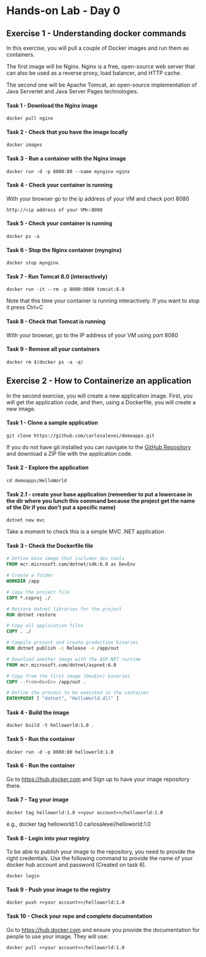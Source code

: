 # Hands-on Lab - Day 0 
## Exercise 1 - Understanding docker commands

In this exercise, you will pull a couple of Docker images and run them as containers.

The first image will be Nginx. Nginx is a free, open-source web server that can also be used as a reverse proxy, load balancer, and HTTP cache.

The second one will be Apache Tomcat, an open-source implementation of  Java Serverlet and Java Server Pages technologies. 

#### Task 1 - Download the Nginx image 
```
docker pull nginx
```
#### Task 2 - Check that you have the image locally
```
docker images
```
#### Task 3 - Run a container with the Nginx image
```
docker run -d -p 8080:80 --name mynginx nginx
```
#### Task 4 - Check your container is running
With your browser go to the ip address of your VM and check port 8080
```
http://<ip address of your VM>:8080
```

#### Task 5 - Check your container is running
```
docker ps -a
```
#### Task 6 - Stop the Nginx container (mynginx)
```
docker stop mynginx
```

#### Task 7 - Run Tomcat 8.0 (interactively)
```
docker run -it --rm -p 8080:8080 tomcat:8.0
```
Note that this time your container is running interactively. If you want to stop it press Ctrl+C

#### Task 8 - Check that Tomcat is running 
With your browser, go to the IP address of your VM using port 8080

#### Task 9 - Remove all your containers 
```
docker rm $(docker ps -a -q)
```
## Exercise 2 - How to Containerize an application

In the second exercise, you will create a new application image. First, you will get the application code, and then, using a Dockerfile, you will create a new image.  

#### Task 1 - Clone a sample application
```
git clone https://github.com/carlosalexei/demoapps.git
```
If you do not have git installed you can navigate to the [GitHub Repository](https://github.com/carlosalexei/demoapps) and download a ZIP file with the application code. 

#### Task 2 - Explore the application 
```
cd demoapps/HelloWorld
```
#### Task 2.1 - create your base application (remember to put a lowercase in the dir where you lunch this command because the project get the name of the Dir if you don't put a specific name) 
```
dotnet new mvc
```
Take a moment to check this is a simple MVC .NET application
#### Task 3 - Check the Dockerfile file
```Dockerfile
# Define base image that includes dev tools
FROM mcr.microsoft.com/dotnet/sdk:6.0 as DevEnv

# Create a folder
WORKDIR /app

# Copy the project file
COPY *.csproj ./

# Restore dotnet libraries for the project
RUN dotnet restore

# Copy all application files
COPY . ./

# Compile project and create production binaries
RUN dotnet publish -c Release -o /app/out

# Download another image with the ASP.NET runtime
FROM mcr.microsoft.com/dotnet/aspnet:6.0

# Copy from the first image (DevEnv) binaries
COPY --from=DevEnv /app/out .

# Define the process to be executed in the container
ENTRYPOINT [ "dotnet", "HelloWorld.dll" ]
```

#### Task 4 - Build the image
```
docker build -t helloworld:1.0 .
```


#### Task 5 - Run the container
```
docker run -d -p 8080:80 helloworld:1.0
```
#### Task 6 - Run the container
Go to https://hub.docker.com and Sign up to have your image repository there.


#### Task 7 - Tag your image 
```
docker tag helloworld:1.0 <<your account>>/helloworld:1.0
```
e.g., docker tag helloworld:1.0 carlosalexei/helloworld:1.0

#### Task 8 - Login into your registry
To be able to publish your image to the repository, you need to provide the right credentials. Use the following command to provide the name of your docker hub account and password (Created on task 6).
```
docker login
```

#### Task 9 - Push your image to the registry
```
docker push <<your account>>/helloworld:1.0
```

#### Task 10 - Check your repo and complete documentation
Go to https://hub.docker.com and ensure you provide the documentation for people to use your image. They will use:
```
docker pull <<your account>>/helloworld:1.0
```
